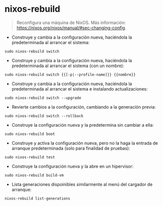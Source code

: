 # nixos-rebuild

> Reconfigura una máquina de NixOS.
> Más información: <https://nixos.org/nixos/manual/#sec-changing-config>.

- Construye y cambia a la configuración nueva, haciéndola la predeterminada al arrancar el sistema:

`sudo nixos-rebuild switch`

- Construye y cambia a la configuración nueva, haciéndola la predeterminada al arrancar el sistema (con un nombre):

`sudo nixos-rebuild switch {{[-p|--profile-name]}} {{nombre}}`

- Construye y cambia a la configuración nueva, haciéndola la predeterminada al arrancar el sistema e instalando actualizaciones:

`sudo nixos-rebuild switch --upgrade`

- Revierte cambios a la configuración, cambiando a la generación previa:

`sudo nixos-rebuild switch --rollback`

- Construye la configuración nueva y la predetermina sin cambiar a ella:

`sudo nixos-rebuild boot`

- Construye y activa la configuración nueva, pero no la haga la entrada de arranque predeterminada (solo para finalidad de pruebas):

`sudo nixos-rebuild test`

- Construye la configuración nueva y la abre en un hipervisor:

`sudo nixos-rebuild build-vm`

- Lista generaciones dispoinibles similarmente al menú del cargador de arranque:

`nixos-rebuild list-generations`
